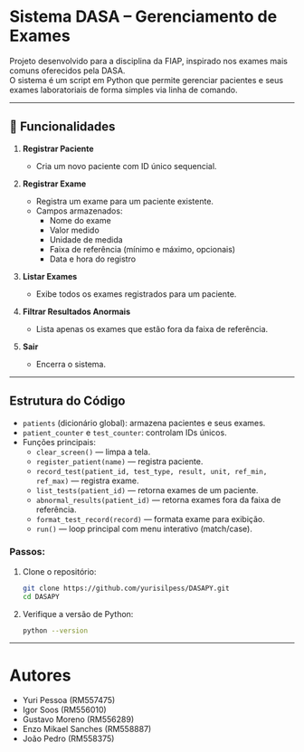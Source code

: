 # Sistema DASA – Gerenciamento de Exames

Projeto desenvolvido para a disciplina da FIAP, inspirado nos exames mais comuns oferecidos pela DASA.  
O sistema é um script em Python que permite gerenciar pacientes e seus exames laboratoriais de forma simples via linha de comando.

---

## 📌 Funcionalidades

1. **Registrar Paciente**  
   - Cria um novo paciente com ID único sequencial.  

2. **Registrar Exame**  
   - Registra um exame para um paciente existente.  
   - Campos armazenados:  
     - Nome do exame  
     - Valor medido  
     - Unidade de medida  
     - Faixa de referência (mínimo e máximo, opcionais)  
     - Data e hora do registro  

3. **Listar Exames**  
   - Exibe todos os exames registrados para um paciente.  

4. **Filtrar Resultados Anormais**  
   - Lista apenas os exames que estão fora da faixa de referência.  

5. **Sair**  
   - Encerra o sistema.  

---

## Estrutura do Código

- `patients` (dicionário global): armazena pacientes e seus exames.  
- `patient_counter` e `test_counter`: controlam IDs únicos.  
- Funções principais:  
  - `clear_screen()` — limpa a tela.  
  - `register_patient(name)` — registra paciente.  
  - `record_test(patient_id, test_type, result, unit, ref_min, ref_max)` — registra exame.  
  - `list_tests(patient_id)` — retorna exames de um paciente.  
  - `abnormal_results(patient_id)` — retorna exames fora da faixa de referência.  
  - `format_test_record(record)` — formata exame para exibição.  
  - `run()` — loop principal com menu interativo (match/case).  

### Passos:
1. Clone o repositório:
   ```bash
   git clone https://github.com/yurisilpess/DASAPY.git
   cd DASAPY
   ```
2. Verifique a versão de Python:
   ```bash
   python --version
   ```

---

# Autores
- Yuri Pessoa (RM557475)
- Igor Soos (RM556010)
- Gustavo Moreno (RM556289)
- Enzo Mikael Sanches (RM558887)
- João Pedro (RM558375)



